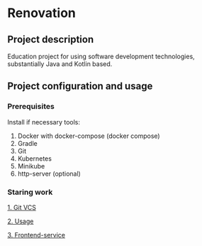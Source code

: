 Renovation
==========
## Project description

Education project for using software development technologies, substantially Java and Kotlin based.

## Project configuration and usage 

### Prerequisites
Install if necessary tools:
1. Docker with docker-compose (docker compose)
2. Gradle
3. Git
4. Kubernetes
5. Minikube
6. http-server (optional)

### Staring work

[1. Git VCS](https://github.com/makeitfine-org/renovation/wiki/git)  

[2. Usage](https://github.com/makeitfine-org/renovation/wiki/usage)

[3. Frontend-service](https://github.com/makeitfine-org/renovation/wiki/frontend-service)
